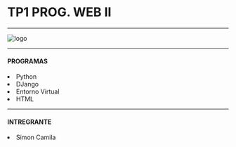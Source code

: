 <h1>TP1 PROG. WEB II</h1>
<hr>
<img src="\\wsl.localhost\Ubuntu\home\ProgWebII\TP1env\TP1-PROGWEB2" alt="logo">
<hr>
<h4>PROGRAMAS</h4>
<li>Python</li>
<li>DJango</li>
<li>Entorno Virtual</li>
<li>HTML</li>
<hr>
<h4>INTREGRANTE</h4>
<li>Simon Camila</li>

